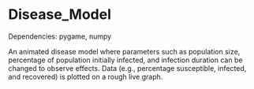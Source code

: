 # Disease_Model
Dependencies: pygame, numpy

An animated disease model where parameters such as population size, percentage of population initially infected, and infection duration can be changed to observe effects. Data (e.g., percentage susceptible, infected, and recovered) is plotted on a rough live graph. 
